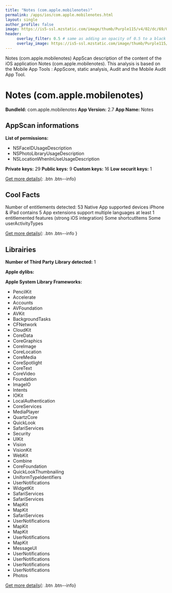 ```yaml
---
title: "Notes (com.apple.mobilenotes)"
permalink: /apps/ios/com.apple.mobilenotes.html
layout: single
author_profile: false
image: https://is5-ssl.mzstatic.com/image/thumb/Purple115/v4/02/dc/69/02dc69f2-1d88-4ee2-0311-d07ce17beb94/AppIcon-0-0-1x_U007emarketing-0-0-0-10-0-0-sRGB-0-0-0-GLES2_U002c0-512MB-85-220-0-0.png/512x512bb.jpg
header: 
     overlay_filter: 0.5 # same as adding an opacity of 0.5 to a black background
     overlay_image: https://is5-ssl.mzstatic.com/image/thumb/Purple115/v4/02/dc/69/02dc69f2-1d88-4ee2-0311-d07ce17beb94/AppIcon-0-0-1x_U007emarketing-0-0-0-10-0-0-sRGB-0-0-0-GLES2_U002c0-512MB-85-220-0-0.png/512x512bb.jpg
---
```

Notes (com.apple.mobilenotes) AppScan description of the content of the iOS application Notes (com.apple.mobilenotes). This analysis is based on the Mobile App Tools : AppScore, static analysis, Audit and the Mobile Audit App Tool.

# Notes (com.apple.mobilenotes)

**BundleId:** com.apple.mobilenotes
**App Version:** 2.7
**App Name:** Notes


## AppScan informations 

**List of permissions:** 
- NSFaceIDUsageDescription
- NSPhotoLibraryUsageDescription
- NSLocationWhenInUseUsageDescription
  
  
**Private keys:** 29
**Public keys:** 9
**Custom keys:** 16
**Low securit keys:** 1
  
[Get more details](/pricing.html){: .btn .btn--info}

## Cool Facts

Number of entitlements detected: 53
Native App
supported devices iPhone & iPad
contains 5 App extensions
support multiple languages
at least 1 entitlemented features (strong iOS integration)
Some shortcutItems 
Some userActivityTypes
  
[Get more details](/pricing.html){: .btn .btn--info }

## Librairies 
**Number of Third Party Library detected:** 1


**Apple dylibs:**


**Apple System Library Frameworks:**
- PencilKit
- Accelerate
- Accounts
- AVFoundation
- AVKit
- BackgroundTasks
- CFNetwork
- CloudKit
- CoreData
- CoreGraphics
- CoreImage
- CoreLocation
- CoreMedia
- CoreSpotlight
- CoreText
- CoreVideo
- Foundation
- ImageIO
- Intents
- IOKit
- LocalAuthentication
- CoreServices
- MediaPlayer
- QuartzCore
- QuickLook
- SafariServices
- Security
- UIKit
- Vision
- VisionKit
- WebKit
- Combine
- CoreFoundation
- QuickLookThumbnailing
- UniformTypeIdentifiers
- UserNotifications
- WidgetKit
- SafariServices
- SafariServices
- MapKit
- MapKit
- SafariServices
- UserNotifications
- MapKit
- MapKit
- UserNotifications
- MapKit
- MessageUI
- UserNotifications
- UserNotifications
- UserNotifications
- UserNotifications
- Photos


  
[Get more details](/pricing.html){: .btn .btn--info}

